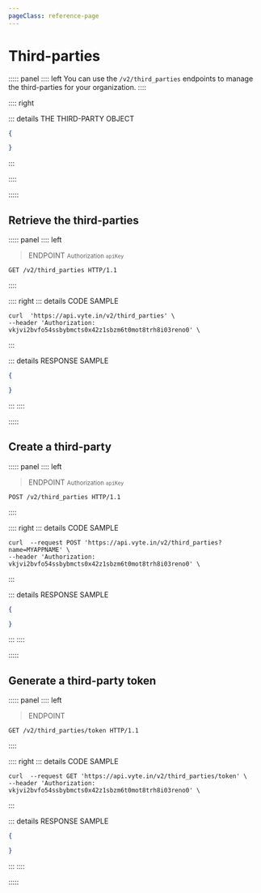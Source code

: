 ```yaml
---
pageClass: reference-page
---
```


# Third-parties

::::: panel
:::: left
You can use the `/v2/third_parties` endpoints to manage the third-parties for your organization.
::::

:::: right

::: details THE THIRD-PARTY OBJECT

```json
{

}
```

:::

::::

:::::

## Retrieve the third-parties

::::: panel
:::: left

> ENDPOINT <small>Authorization `apiKey`</small>

```http
GET /v2/third_parties HTTP/1.1
```

::::

:::: right
::: details CODE SAMPLE

```shell
curl  'https://api.vyte.in/v2/third_parties' \
--header 'Authorization: vkjvi2bvfo54ssbybmcts0x42z1sbzm6t0mot8trh8i03reno0' \
```

:::

::: details RESPONSE SAMPLE

```json
{

}
```
:::
::::

:::::

## Create a third-party

::::: panel
:::: left

> ENDPOINT <small>Authorization `apiKey`</small>

```http
POST /v2/third_parties HTTP/1.1
```

::::

:::: right
::: details CODE SAMPLE

```shell
curl  --request POST 'https://api.vyte.in/v2/third_parties?name=MYAPPNAME' \
--header 'Authorization: vkjvi2bvfo54ssbybmcts0x42z1sbzm6t0mot8trh8i03reno0' \
```

:::

::: details RESPONSE SAMPLE

```json
{

}
```
:::
::::

:::::

## Generate a third-party token

::::: panel
:::: left

> ENDPOINT

```http
GET /v2/third_parties/token HTTP/1.1
```

::::

:::: right
::: details CODE SAMPLE

```shell
curl  --request GET 'https://api.vyte.in/v2/third_parties/token' \
--header 'Authorization: vkjvi2bvfo54ssbybmcts0x42z1sbzm6t0mot8trh8i03reno0' \
```

:::

::: details RESPONSE SAMPLE

```json
{

}
```
:::
::::

:::::
